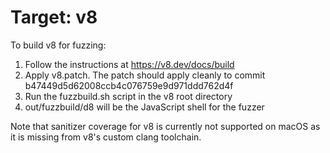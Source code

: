 # Target: v8

To build v8 for fuzzing:

1. Follow the instructions at https://v8.dev/docs/build
2. Apply v8.patch. The patch should apply cleanly to commit b47449d5d62008ccb4c076759e9d971ddd762d4f
3. Run the fuzzbuild.sh script in the v8 root directory
4. out/fuzzbuild/d8 will be the JavaScript shell for the fuzzer


Note that sanitizer coverage for v8 is currently not supported on macOS as it is missing from v8's custom clang toolchain.
